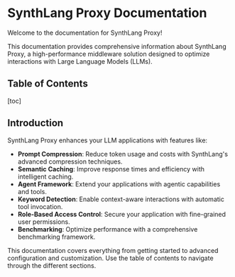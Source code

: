 # SynthLang Proxy Documentation

Welcome to the documentation for SynthLang Proxy!

This documentation provides comprehensive information about SynthLang Proxy, a high-performance middleware solution designed to optimize interactions with Large Language Models (LLMs).

## Table of Contents

[toc]

## Introduction

SynthLang Proxy enhances your LLM applications with features like:

- **Prompt Compression**: Reduce token usage and costs with SynthLang's advanced compression techniques.
- **Semantic Caching**: Improve response times and efficiency with intelligent caching.
- **Agent Framework**: Extend your applications with agentic capabilities and tools.
- **Keyword Detection**: Enable context-aware interactions with automatic tool invocation.
- **Role-Based Access Control**: Secure your application with fine-grained user permissions.
- **Benchmarking**: Optimize performance with a comprehensive benchmarking framework.

This documentation covers everything from getting started to advanced configuration and customization. Use the table of contents to navigate through the different sections.